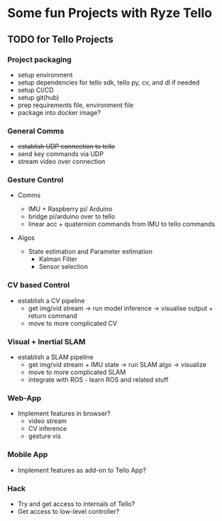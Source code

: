# Some fun Projects with Ryze Tello 

## TODO for Tello Projects

### Project packaging
- setup environment
- setup dependencies for tello sdk, tello py, cv, and dl if needed
- setup CI/CD
- setup git(hub)
- prep requirements file, environment file
- package into docker image?

### General Comms
- <strike> establish UDP connection to tello </strike>
- send key commands via UDP
- stream video over connection

### Gesture Control
- Comms
    - IMU + Raspberry pi/ Arduino
    - bridge pi/arduino over to tello
    - linear acc + quaternion commands from IMU to tello commands

- Algos
    - State estimation and Parameter estimation
        - Kalman Filter
        - Sensor selection

### CV based Control
- establish a CV pipeline
    - get img/vid stream -> run model inference -> visualise output + return command
    - move to more complicated CV

### Visual + Inertial SLAM
- establish a SLAM pipeline
    - get img/vid stream + IMU state -> run SLAM algo -> visualize 
    - move to more complicated SLAM
    - integrate with ROS - learn ROS and related stuff

### Web-App
- Implement features in browser?
    - video stream
    - CV inference
    - gesture vis

### Mobile App
- Implement features as add-on to Tello App?
 
### Hack
- Try and get access to internals of Tello?
- Get access to low-level controller?